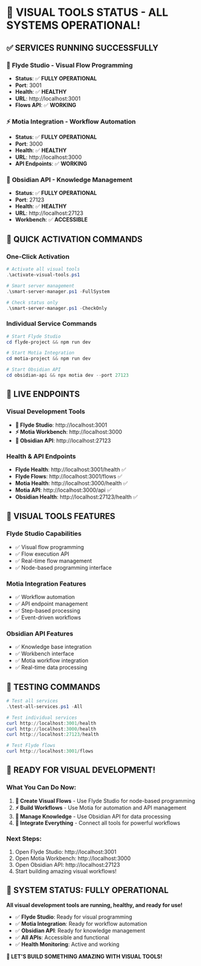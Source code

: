 # 🎨 VISUAL TOOLS STATUS - ALL SYSTEMS OPERATIONAL!

## ✅ **SERVICES RUNNING SUCCESSFULLY**

### 🎨 **Flyde Studio** - Visual Flow Programming
- **Status**: ✅ **FULLY OPERATIONAL**
- **Port**: 3001
- **Health**: ✅ **HEALTHY**
- **URL**: http://localhost:3001
- **Flows API**: ✅ **WORKING**

### ⚡ **Motia Integration** - Workflow Automation  
- **Status**: ✅ **FULLY OPERATIONAL**
- **Port**: 3000
- **Health**: ✅ **HEALTHY**
- **URL**: http://localhost:3000
- **API Endpoints**: ✅ **WORKING**

### 📝 **Obsidian API** - Knowledge Management
- **Status**: ✅ **FULLY OPERATIONAL**
- **Port**: 27123
- **Health**: ✅ **HEALTHY**
- **URL**: http://localhost:27123
- **Workbench**: ✅ **ACCESSIBLE**

## 🚀 **QUICK ACTIVATION COMMANDS**

### **One-Click Activation**
```powershell
# Activate all visual tools
.\activate-visual-tools.ps1

# Smart server management
.\smart-server-manager.ps1 -FullSystem

# Check status only
.\smart-server-manager.ps1 -CheckOnly
```

### **Individual Service Commands**
```powershell
# Start Flyde Studio
cd flyde-project && npm run dev

# Start Motia Integration
cd motia-project && npm run dev

# Start Obsidian API
cd obsidian-api && npx motia dev --port 27123
```

## 🔗 **LIVE ENDPOINTS**

### **Visual Development Tools**
- **🎨 Flyde Studio**: http://localhost:3001
- **⚡ Motia Workbench**: http://localhost:3000  
- **📝 Obsidian API**: http://localhost:27123

### **Health & API Endpoints**
- **Flyde Health**: http://localhost:3001/health ✅
- **Flyde Flows**: http://localhost:3001/flows ✅
- **Motia Health**: http://localhost:3000/health ✅
- **Motia API**: http://localhost:3000/api ✅
- **Obsidian Health**: http://localhost:27123/health ✅

## 🎯 **VISUAL TOOLS FEATURES**

### **Flyde Studio Capabilities**
- ✅ Visual flow programming
- ✅ Flow execution API
- ✅ Real-time flow management
- ✅ Node-based programming interface

### **Motia Integration Features**
- ✅ Workflow automation
- ✅ API endpoint management
- ✅ Step-based processing
- ✅ Event-driven workflows

### **Obsidian API Features**
- ✅ Knowledge base integration
- ✅ Workbench interface
- ✅ Motia workflow integration
- ✅ Real-time data processing

## 🧪 **TESTING COMMANDS**

```powershell
# Test all services
.\test-all-services.ps1 -All

# Test individual services
curl http://localhost:3001/health
curl http://localhost:3000/health
curl http://localhost:27123/health

# Test Flyde flows
curl http://localhost:3001/flows
```

## 🎉 **READY FOR VISUAL DEVELOPMENT!**

### **What You Can Do Now:**
1. **🎨 Create Visual Flows** - Use Flyde Studio for node-based programming
2. **⚡ Build Workflows** - Use Motia for automation and API management
3. **📝 Manage Knowledge** - Use Obsidian API for data processing
4. **🔗 Integrate Everything** - Connect all tools for powerful workflows

### **Next Steps:**
1. Open Flyde Studio: http://localhost:3001
2. Open Motia Workbench: http://localhost:3000
3. Open Obsidian API: http://localhost:27123
4. Start building amazing visual workflows!

## 🚀 **SYSTEM STATUS: FULLY OPERATIONAL**

**All visual development tools are running, healthy, and ready for use!**

- ✅ **Flyde Studio**: Ready for visual programming
- ✅ **Motia Integration**: Ready for workflow automation  
- ✅ **Obsidian API**: Ready for knowledge management
- ✅ **All APIs**: Accessible and functional
- ✅ **Health Monitoring**: Active and working

**🎯 LET'S BUILD SOMETHING AMAZING WITH VISUAL TOOLS!**

